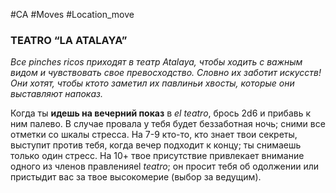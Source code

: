 #CA #Moves #Location_move

### TEATRO “LA ATALAYA”
*Все pinches ricos приходят в театр Atalaya, чтобы ходить с важным видом и чувствовать свое превосходство. Словно их заботит искусств! Они хотят, чтобы ктото заметил их павлиньи хвосты, которые они выставляют напоказ.*

Когда ты **идешь на вечерний показ** в *el teatro*, брось 2d6 и прибавь к ним палево. В случае провала у тебя будет беззаботная ночь; сними все отметки со шкалы стресса. На 7-9 кто-то, кто знает твои секреты, выступит против тебя, когда вечер подходит к концу; ты снимаешь только один стресс. На 10+ твое присутствие привлекает внимание одного из членов правленияel *teatro*; он просит тебя об одолжении или пристыдит вас за твое высокомерие (выбор за ведущим).
